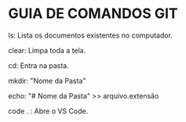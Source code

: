 # GUIA DE COMANDOS GIT 
ls: Lista os documentos existentes no computador.

clear: Limpa toda a tela.

cd: Entra na pasta.

mkdir: "Nome da Pasta"

echo: "# Nome da Pasta" >> arquivo.extensão

code . : Abre o VS Code.
